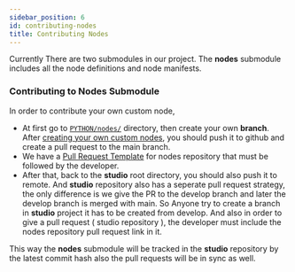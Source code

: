 ```yaml
---
sidebar_position: 6
id: contributing-nodes
title: Contributing Nodes
---
```


Currently There are two submodules in our project. The **nodes** submodule includes all the node definitions and node manifests.

### Contributing to Nodes Submodule

In order to contribute your own custom node,

- At first go to [`PYTHON/nodes/`](https://github.com/flojoy-io/nodes/tree/main/) directory, then create your own **branch**. After [creating your own custom nodes](https://docs.flojoy.io/custom-nodes/creating-custom-node/), you should push it to github and create a pull request to the main branch.
- We have a [Pull Request Template](https://github.com/flojoy-io/nodes/blob/main/pull_request_template.md) for nodes repository that must be followed by the developer.
- After that, back to the **studio** root directory, you should also push it to remote. And **studio** repository also has a seperate pull request strategy, the only difference is we give the PR to the develop branch and later the develop branch is merged with main. So Anyone try to create a branch in **studio** project it has to be created from develop. And also in order to give a pull request ( studio repository ), the developer must include the nodes repository pull request link in it.

This way the **nodes** submodule will be tracked in the **studio** repository by the latest commit hash also the pull requests will be in sync as well.
